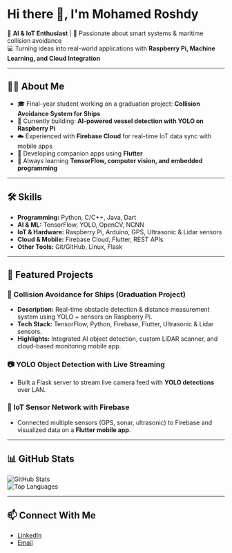 # Hi there 👋, I'm Mohamed Roshdy  

🚀 **AI & IoT Enthusiast** | 🌊 Passionate about smart systems & maritime collision avoidance  
💻 Turning ideas into real-world applications with **Raspberry Pi, Machine Learning, and Cloud Integration**  

---

## 🧑‍💻 About Me
- 🎓 Final-year student working on a graduation project: **Collision Avoidance System for Ships**  
- 🔭 Currently building: **AI-powered vessel detection with YOLO on Raspberry Pi**  
- ☁️ Experienced with **Firebase Cloud** for real-time IoT data sync with mobile apps  
- 📱 Developing companion apps using **Flutter**  
- 🌱 Always learning **TensorFlow, computer vision, and embedded programming**  

---

## 🛠️ Skills
- **Programming:** Python, C/C++, Java, Dart  
- **AI & ML:** TensorFlow, YOLO, OpenCV, NCNN  
- **IoT & Hardware:** Raspberry Pi, Arduino, GPS, Ultrasonic & Lidar sensors  
- **Cloud & Mobile:** Firebase Cloud, Flutter, REST APIs  
- **Other Tools:** Git/GitHub, Linux, Flask  

---

## 📌 Featured Projects
### 🚢 Collision Avoidance for Ships (Graduation Project)
- **Description:** Real-time obstacle detection & distance measurement system using YOLO + sensors on Raspberry Pi.  
- **Tech Stack:** TensorFlow, Python, Firebase, Flutter, Ultrasonic & Lidar sensors.  
- **Highlights:** Integrated AI object detection, custom LiDAR scanner, and cloud-based monitoring mobile app.  

### 📷 YOLO Object Detection with Live Streaming
- Built a Flask server to stream live camera feed with **YOLO detections** over LAN.  

### 📡 IoT Sensor Network with Firebase
- Connected multiple sensors (GPS, sonar, ultrasonic) to Firebase and visualized data on a **Flutter mobile app**.  

---

## 📊 GitHub Stats
![GitHub Stats](https://github-readme-stats.vercel.app/api?username=TheRealRoshdy&show_icons=true&theme=radical)  
![Top Languages](https://github-readme-stats.vercel.app/api/top-langs/?username=TheRealRoshdy&layout=compact&theme=radical)  

---

## 📫 Connect With Me
- [LinkedIn](https://www.linkedin.com/in/mohamed-roshdy2001/)  
- [Email](mailto:roshdy13122001@gmail.com)  
